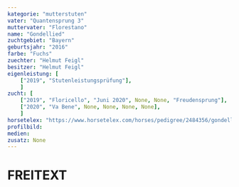 ```yaml
---
kategorie: "mutterstuten"
vater: "Quantensprung 3"
muttervater: "Florestano"
name: "Gondellied"
zuchtgebiet: "Bayern"
geburtsjahr: "2016"
farbe: "Fuchs"
zuechter: "Helmut Feigl"
besitzer: "Helmut Feigl"
eigenleistung: [
	["2019", "Stutenleistungsprüfung"],
	]
zucht: [
	["2019", "Floricello", "Juni 2020", None, None, "Freudensprung"],
	["2020", "Va Bene", None, None, None, None],
	]
horsetelex: "https://www.horsetelex.com/horses/pedigree/2484356/gondellied"
profilbild:
medien:
zusatz: None
---
```

# FREITEXT
